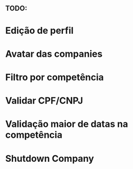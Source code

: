 ## TODO: 
# Edição de perfil
# Avatar das companies
# Filtro por competência
# Validar CPF/CNPJ
# Validação maior de datas na competência
# Shutdown Company